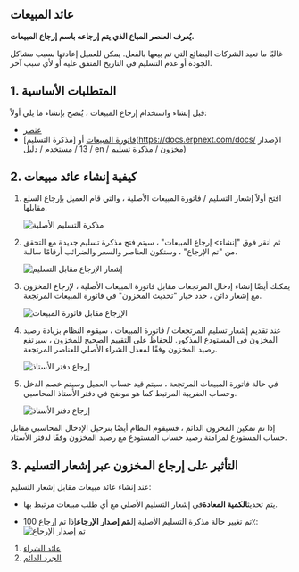 ## عائد المبيعات

**يُعرف العنصر المباع الذي يتم إرجاعه باسم إرجاع المبيعات.**

غالبًا ما تعيد الشركات البضائع التي تم بيعها بالفعل. يمكن للعميل إعادتها بسبب مشاكل الجودة أو عدم التسليم في التاريخ المتفق عليه أو لأي سبب آخر.

## 1. المتطلبات الأساسية

قبل إنشاء واستخدام إرجاع المبيعات ، يُنصح بإنشاء ما يلي أولاً:

* [عنصر](https://docs.erpnext.com/docs/v13/user/manual/en/stock/item)
* [فاتورة المبيعات](https://docs.erpnext.com/docs/v13/user/manual/en/accounts/sales-invoice) أو [مذكرة التسليم](https://docs.erpnext.com/docs/ الإصدار 13 / مستخدم / دليل / en / مخزون / مذكرة تسليم)

## 2. كيفية إنشاء عائد مبيعات

1. افتح أولاً إشعار التسليم / فاتورة المبيعات الأصلية ، والتي قام العميل بإرجاع السلع مقابلها.
    
    ![مذكرة التسليم الأصلية](https://docs.erpnext.com/files/sales-return-original-delivery-note.png)
    
2. ثم انقر فوق "إنشاء> إرجاع المبيعات" ، سيتم فتح مذكرة تسليم جديدة مع التحقق من "تم الإرجاع" ، وستكون العناصر والسعر والضرائب أرقامًا سالبة.
    
    ![إشعار الإرجاع مقابل التسليم](https://docs.erpnext.com/files/sales-return-against-delivery-note.png)
    
3. يمكنك أيضًا إنشاء إدخال المرتجعات مقابل فاتورة المبيعات الأصلية ، لإرجاع المخزون مع إشعار دائن ، حدد خيار "تحديث المخزون" في فاتورة المبيعات المرتجعة.
    
    ![الإرجاع مقابل فاتورة المبيعات](https://docs.erpnext.com/files/sales-return-against-sales-invoice.png)
    
4. عند تقديم إشعار تسليم المرتجعات / فاتورة المبيعات ، سيقوم النظام بزيادة رصيد المخزون في المستودع المذكور. للحفاظ على التقييم الصحيح للمخزون ، سيرتفع رصيد المخزون وفقًا لمعدل الشراء الأصلي للعناصر المرتجعة.
    
    ![إرجاع دفتر الأستاذ](https://docs.erpnext.com/files/sales-return-stock-ledger.png)
    
5. في حالة فاتورة المبيعات المرتجعة ، سيتم قيد حساب العميل وسيتم خصم الدخل وحساب الضريبة المرتبط كما هو موضح في دفتر الأستاذ المحاسبي.
    
    ![إرجاع دفتر الأستاذ](https://docs.erpnext.com/files/sales-return-general-ledger.png)
    

إذا تم تمكين المخزون الدائم ، فسيقوم النظام أيضًا بترحيل الإدخال المحاسبي مقابل حساب المستودع لمزامنة رصيد حساب المستودع مع رصيد المخزون وفقًا لدفتر الأستاذ.

## 3. التأثير على إرجاع المخزون عبر إشعار التسليم

عند إنشاء عائد مبيعات مقابل إشعار التسليم:

* يتم تحديث**الكمية المعادة**في إشعار التسليم الأصلي مع أي طلب مبيعات مرتبط بها.
    
* تم تغيير حالة مذكرة التسليم الأصلية إلى**تم إصدار الإرجاع**إذا تم إرجاع 100٪:![تم إصدار الإرجاع](https://docs.erpnext.com/files/sales-return-issue.png)
    

1. [عائد الشراء](https://docs.erpnext.com/docs/v13/user/manual/en/stock/purchase-return)
2. [الجرد الدائم](https://docs.erpnext.com/docs/v13/user/manual/en/stock/perpetual-inventory)